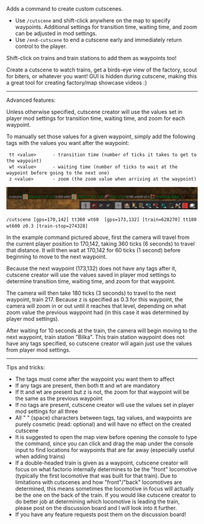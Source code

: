 Adds a command to create custom cutscenes.
- Use `/cutscene` and shift-click anywhere on the map to specify waypoints. Additional settings for transition time, waiting time, and zoom can be adjusted in mod settings.
- Use `/end-cutscene` to end a cutscene early and immediately return control to the player.

Shift-click on trains and train stations to add them as waypoints too!

Create a cutscene to watch trains, get a birds-eye view of the factory, scout for biters, or whatever you want! GUI is hidden during cutscene, making this a great tool for creating factory/map showcase videos :)


------------------
Advanced features:

Unless otherwise specified, cutscene creator will use the values set in player mod settings for transition time, waiting time, and zoom for each waypoint.

To manually set those values for a given waypoint, simply add the following tags with the values you want after the waypoint:

     tt <value>      - transition time (number of ticks it takes to get to the waypoint)
     wt <value>      - waiting time (number of ticks to wait at the waypoint before going to the next one)
     z <value>       - zoom (the zoom value when arriving at the waypoint)

![example command image](https://github.com/jingleheimer-schmidt/imgs/raw/primary/cutscene_creator_command_example.png)

`/cutscene [gps=170,142] tt360 wt60  [gps=173,132] [train=628270] tt180 wt600 z0.3 [train-stop=274328]`

In the example command pictured above, first the camera will travel from the current player position to 170,142, taking 360 ticks (6 seconds) to travel that distance. It will then wait at 170,142 for 60 ticks (1 second) before beginning to move to the next waypoint. 

Because the next waypoint (173,132) does not have any tags after it, cutscene creator will use the values saved in player mod settings to determine transition time, waiting time, and zoom for that waypoint. 

The camera will then take 180 ticks (3 seconds) to travel to the next waypoint, train 217. Because z is specified as 0.3 for this waypoint, the camera will zoom in or out until it reaches that level, depending on what zoom value the previous waypoint had (in this case it was determined by player mod settings). 

After waiting for 10 seconds at the train, the camera will begin moving to the next waypoint, train station "Bilka". This train station waypoint does not have any tags specified, so cutscene creator will again just use the values from player mod settings.  

------------------

Tips and tricks: 
- The tags must come after the waypoint you want them to affect
- If any tags are present, then both tt and wt are mandatory
- If tt and wt are present but z is not, the zoom for that waypoint will be the same as the previous waypoint
- If no tags are present, cutscene creator will use the values set in player mod settings for all three
- All " " (space) characters between tags, tag values, and waypoints are purely cosmetic (read: optional) and will have no effect on the created cutscene
- It is suggested to open the map view before opening the console to type the command, since you can click and drag the map under the console input to find locations for waypoints that are far away (especially useful when adding trains)
- If a double-headed train is given as a waypoint, cutscene creator will focus on what factorio internally determines to be the "front" locomotive (typically the first locomotive that was built for that train). Due to limitations with cutscenes and how "front"/"back" locomotives are determined, this means sometimes the locomotive in focus will actually be the one on the back of the train. If you would like cutscene creator to do better job at determining which locomotive is leading the train, please post on the discussion board and I will look into it further.
- If you have any feature requests post them on the discussion board! 
